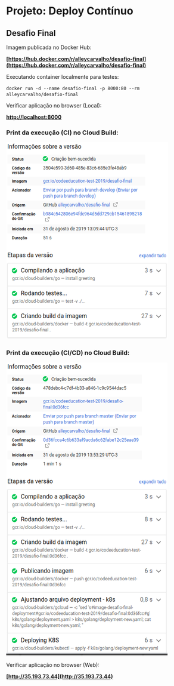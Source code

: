 # Projeto: Deploy Contínuo

## Desafio Final
Imagem publicada no Docker Hub:

**[https://hub.docker.com/r/alleycarvalho/desafio-final](https://hub.docker.com/r/alleycarvalho/desafio-final)**

Executando container localmente para testes:
```
docker run -d --name desafio-final -p 8000:80 --rm alleycarvalho/desafio-final
```

Verificar aplicação no browser (Local):

**[http://localhost:8000](http://localhost:8000)**

### Print da execução (CI) no Cloud Build:
![CI](/desafio-final-ci.png)

### Print da execução (CI/CD) no Cloud Build:
![CI](/desafio-final-ci-cd.png)

Verificar aplicação no browser (Web):

**[http://35.193.73.44](http://35.193.73.44)**
